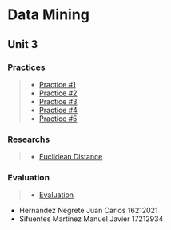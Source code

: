 # Data Mining

## Unit 3

### Practices

> * [Practice #1](https://github.com/JuanCarlos-Negrete/Data-Mining/tree/Unit_3/Unit_3/Practices/Practice01)
> * [Practice #2](https://github.com/JuanCarlos-Negrete/Data-Mining/tree/Unit_3/Unit_3/Practices/Practice02)
> * [Practice #3](https://github.com/JuanCarlos-Negrete/Data-Mining/tree/Unit_3/Unit_3/Practices/Practice03)
> * [Practice #4](https://github.com/JuanCarlos-Negrete/Data-Mining/tree/Unit_3/Unit_3/Practices/Practice04)
> * [Practice #5](https://github.com/JuanCarlos-Negrete/Data-Mining/tree/Unit_3/Unit_3/Practices/Practice05)

### Researchs
> * [Euclidean Distance](https://github.com/JuanCarlos-Negrete/Data-Mining/tree/Unit_3/Unit_3/Researchs/Euclidean%20Distance)

### Evaluation
> * [Evaluation](https://github.com/JuanCarlos-Negrete/Data-Mining/tree/Unit_3/Unit_3/Evaluation)

- Hernandez Negrete Juan Carlos 16212021
- Sifuentes Martinez Manuel Javier 17212934
